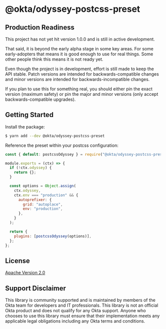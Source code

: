# @okta/odyssey-postcss-preset

## Production Readiness

This project has not yet hit version 1.0.0 and is still in active development.

That said, it is beyond the early alpha stage in some key areas. For some
early-adopters that means it is good enough to use for real things. Some
other people think this means it is not ready yet.

Even though the project is in development, effort is still made to keep
the API stable. Patch versions are intended for backwards-compatible
changes and minor versions are intended for backwards-incompatible changes.

If you plan to use this for something real, you should either pin the
exact version (maximum safety) or pin the major and minor versions
(only accept backwards-compatible upgrades).

## Getting Started

Install the package:

```sh
$ yarn add --dev @okta/odyssey-postcss-preset
```

Reference the preset within your postcss configuration:

```js
const { default: postcssOdyssey } = require("@okta/odyssey-postcss-preset");

module.exports = (ctx) => {
  if (!ctx.odyssey) {
    return {};
  }

  const options = Object.assign(
    ctx.odyssey,
    ctx.env === "production" && {
      autoprefixer: {
        grid: "autoplace",
        env: "production",
      },
    }
  );

  return {
    plugins: [postcssOdyssey(options)],
  };
};
```

## License

[Apache Version 2.0](https://github.com/okta/odyssey/blob/master/LICENSE)

## Support Disclaimer

This library is community supported and is maintained by members of the Okta team for developers and IT professionals.
This library is not an official Okta product and does not qualify for any Okta support. Anyone who chooses to use this
library must ensure that their implementation meets any applicable legal obligations including any Okta terms and conditions.
